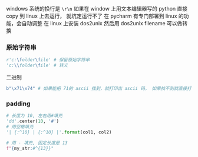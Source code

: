 
windows 系统的换行是 `\r\n` 如果在 window 上用文本编辑器写的 python 直接 copy 到 linux 上去运行， 就坑定运行不了
在 pycharm 有专门部署到 linux 的功能，会自动调整
在 linux 上安装 dos2unix
然后用 dos2unix filename 可以做转换

### 原始字符串
```python
r'c:\folder\file' # 保留原始字符串
'c:\\folder\file' # 转义
```


二进制

```python
b"\x71\x74" # 如果能把 71的 ascii 找到，就打印出 ascii 码， 如果找不到就直接打印 \x71

```
### padding

```python
# 长度为 10, 左右用#填充
'dd'.center(10, '#')
# 用空格填充
'| {:^10} | {:^10} |'.format(col1, col2)

# 用 - 填充, 固定长度是 13
f"{my_str:#^{13}}"
```